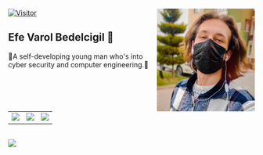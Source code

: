 <img align="right" alt="avatar" width="200" src="5.png"> [![Visitor](https://visitor-badge.laobi.icu/badge?page_id=EfeVaroll.EfeVaroll)](#)

## Efe Varol Bedelcigil 👋

🔹A self-developing young man who's into cyber security and computer engineering.🔹

<br>

  
<table class="center" style="style.css">
<tr>
  <td><a href="https://github.com/EfeVaroll">
  <img src="https://img.shields.io/badge/GitHub-100000?style=for-the-badge&logo=github&logoColor=white">
 </a> 
<td><a href="https://www.linkedin.com/in/efevarolbedelcigil/">
<img src="https://img.shields.io/badge/LinkedIn-0077B5?style=for-the-badge&logo=linkedin&logoColor=white">
</a> 
  <td><a href="https://dev.to/efevaroll">
<img src="https://img.shields.io/badge/dev.to-0A0A0A?style=for-the-badge&logo=dev.to&logoColor=white">
</a> 
  </tr>
</table>

<br>
<img align="left" src="https://github-readme-stats.vercel.app/api?username=EfeVaroll&theme=github_dark">
